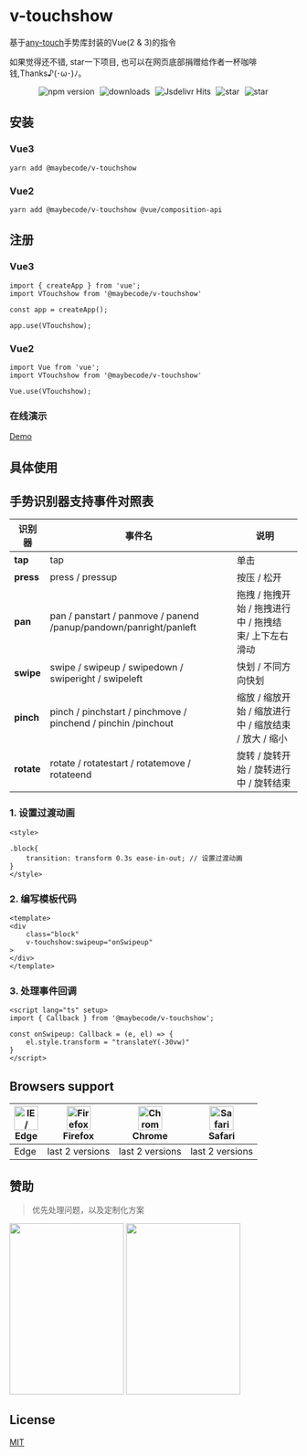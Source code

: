 
# v-touchshow

 基于[any-touch](https://github.com/any86/any-touch)手势库封装的Vue(2 & 3)的指令

<p align="left">
如果觉得还不错, star一下项目,
 也可以在网页底部捐赠给作者一杯咖啡钱,Thanks♪(･ω･)ﾉ。

</p>


 <p align="center" >
    <img src="https://img.shields.io/npm/v/@maybecode/v-touchshow?style=flat-square" alt="npm version"  style="margin-right:5px;" />
    <img src="https://img.shields.io/npm/dt/@maybecode/v-touchshow.svg?style=flat-square&color=#4fc08d" alt="downloads" style="margin-right:5px;"   />
    <img src="https://img.shields.io/jsdelivr/npm/hm/@maybecode/v-touchshow?style=flat-square" alt="Jsdelivr Hits" style="margin-right:5px;"  >

  <img src="https://img.shields.io/github/stars/maybeQHL/v-touchshow?style=flat-square&logo=GitHub" alt="star" style="margin-right:5px;"  >
   <img src="https://gitee.com/null_639_5368/v-touchshow/badge/star.svg?style=flat-square" alt="star">
</p>

## 安装
### Vue3
```
yarn add @maybecode/v-touchshow
```

### Vue2
```
yarn add @maybecode/v-touchshow @vue/composition-api
```

## 注册
### Vue3
```
import { createApp } from 'vue';
import VTouchshow from '@maybecode/v-touchshow'

const app = createApp();

app.use(VTouchshow);
```
### Vue2
```
import Vue from 'vue';
import VTouchshow from '@maybecode/v-touchshow'

Vue.use(VTouchshow);
```
### 在线演示

[Demo](http://null_639_5368.gitee.io/v-touchshow)


## 具体使用

## 手势识别器支持事件对照表

| 识别器     | 事件名                                                            | 说明                                                  |
| ---------- | ----------------------------------------------------------------- | ----------------------------------------------------- |
| **tap**    | tap                                                               | 单击                                                  |
| **press**  | press / pressup                                                   | 按压 / 松开                                           |
| **pan**    | pan / panstart / panmove / panend /panup/pandown/panright/panleft | 拖拽 / 拖拽开始 / 拖拽进行中 / 拖拽结束/ 上下左右滑动 |
| **swipe**  | swipe / swipeup / swipedown / swiperight / swipeleft              | 快划 / 不同方向快划                                   |
| **pinch**  | pinch / pinchstart / pinchmove / pinchend / pinchin /pinchout     | 缩放 / 缩放开始 / 缩放进行中 / 缩放结束 / 放大 / 缩小 |
| **rotate** | rotate / rotatestart / rotatemove / rotateend                     | 旋转 / 旋转开始 / 旋转进行中 / 旋转结束               |

### 1. 设置过渡动画
```
<style>

.block{
    transition: transform 0.3s ease-in-out; // 设置过渡动画
}
</style>
```
### 2. 编写模板代码
```
<template>
<div
    class="block"
    v-touchshow:swipeup="onSwipeup"
>
</div>
</template>
```


### 3. 处理事件回调
```
<script lang="ts" setup>
import { Callback } from '@maybecode/v-touchshow';

const onSwipeup: Callback = (e, el) => {
    el.style.transform = "translateY(-30vw)"
}
</script>

```


## Browsers support

| [<img src="https://raw.githubusercontent.com/alrra/browser-logos/master/src/edge/edge_48x48.png" alt="IE / Edge" width="42px" height="42px" />](https://godban.github.io/browsers-support-badges/)</br>Edge | [<img src="https://raw.githubusercontent.com/alrra/browser-logos/master/src/firefox/firefox_48x48.png" alt="Firefox" width="42px" height="42px" />](https://godban.github.io/browsers-support-badges/)</br>Firefox | [<img src="https://raw.githubusercontent.com/alrra/browser-logos/master/src/chrome/chrome_48x48.png" alt="Chrome" width="42px" height="42px" />](https://godban.github.io/browsers-support-badges/)</br>Chrome | [<img src="https://raw.githubusercontent.com/alrra/browser-logos/master/src/safari/safari_48x48.png" alt="Safari" width="42px" height="42px" />](https://godban.github.io/browsers-support-badges/)</br>Safari |
| ----------------------------------------------------------------------------------------------------------------------------------------------------------------------------------------------------------- | ------------------------------------------------------------------------------------------------------------------------------------------------------------------------------------------------------------------ | -------------------------------------------------------------------------------------------------------------------------------------------------------------------------------------------------------------- | -------------------------------------------------------------------------------------------------------------------------------------------------------------------------------------------------------------- |
| Edge                                                                                                                                                                                                        | last 2 versions                                                                                                                                                                                                    | last 2 versions                                                                                                                                                                                                | last 2 versions                                                                                                                                                                                                |


## 赞助
> 优先处理问题，以及定制化方案
> 
<img src="https://common-1251804846.cos.ap-guangzhou.myqcloud.com/%E5%BE%AE%E4%BF%A1%E5%9B%BE%E7%89%87_20220224134022.jpg" width=200 height=300>
<img src="https://common-1251804846.cos.ap-guangzhou.myqcloud.com/%E5%BE%AE%E4%BF%A1%E5%9B%BE%E7%89%87_20220224134028.jpg" width=200 height=300>

## License

[MIT](./LICENSE)